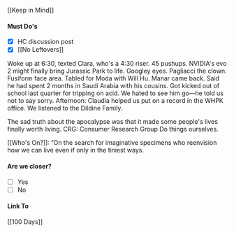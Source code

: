 [[Keep in Mind]]
#### Must Do's
- [x] HC discussion post
- [x] [[No Leftovers]]

Woke up at 6:30, texted Clara, who's a 4:30 riser. 45 pushups. NVIDIA's evo 2 might finally bring Jurassic Park to life. Googley eyes. Pagliacci the clown. Fusiform face area. Tabled for Moda with Will Hu. Manar came back. Said he had spent 2 months in Saudi Arabia with his cousins. Got kicked out of school last quarter for tripping on acid. We hated to see him go—he told us not to say sorry. Afternoon: Claudia helped us put on a record in the WHPK office. We listened to the Dildine Family.

The sad truth about the apocalypse was that it made some people's lives finally worth living. 
CRG: Consumer Research Group
Do things ourselves.

[[Who's On?]]:
”On the search for imaginative specimens
who reenvision how we can live
even if only in the tiniest ways.

#### Are we closer?
- [ ] Yes
- [ ] No
#### Link To
[[100 Days]]
